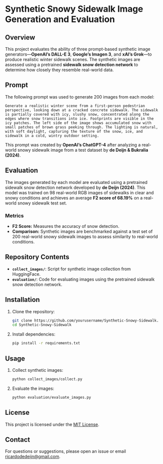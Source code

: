 # Synthetic Snowy Sidewalk Image Generation and Evaluation

## Overview

This project evaluates the ability of three prompt-based synthetic image generators—**OpenAI’s DALL-E 3**, **Google’s Imagen 3**, and **xAI’s Grok**—to produce realistic winter sidewalk scenes. The synthetic images are assessed using a pretrained **sidewalk snow detection network** to determine how closely they resemble real-world data.

## Prompt

The following prompt was used to generate 200 images from each model:

```
Generate a realistic winter scene from a first-person pedestrian perspective, looking down at a cracked concrete sidewalk. The sidewalk is partially covered with icy, slushy snow, concentrated along the edges where snow transitions into ice. Footprints are visible in the icy patches. The left side of the image shows accumulated snow with small patches of brown grass peeking through. The lighting is natural, with soft daylight, capturing the texture of the snow, ice, and sidewalk in a cold, wintry outdoor setting.
```

This prompt was created by **OpenAI’s ChatGPT-4** after analyzing a real-world snowy sidewalk image from a test dataset by **de Deijn & Bukralia (2024)**.

## Evaluation

The images generated by each model are evaluated using a pretrained sidewalk snow detection network developed by **de Deijn (2024)**. This model was trained on 98 real-world RGB images of sidewalks in clear and snowy conditions and achieves an average **F2 score of 68.19%** on a real-world snowy sidewalk test set.

### Metrics

- **F2 Score:** Measures the accuracy of snow detection.
- **Comparison:** Synthetic images are benchmarked against a test set of 200 real-world snowy sidewalk images to assess similarity to real-world conditions.

## Repository Contents

- **`collect_images/`**: Script for synthetic image collection from HuggingFace.
- **`evaluation/`**: Code for evaluating images using the pretrained sidewalk snow detection network.

## Installation

1. Clone the repository:
   ```bash
   git clone https://github.com/yourusername/Synthetic-Snowy-Sidewalk.git
   cd Synthetic-Snowy-Sidewalk
   ```

2. Install dependencies:
   ```bash
   pip install -r requirements.txt
   ```

## Usage

1. Collect synthetic images:
   ```bash
   python collect_images/collect.py

   ```

2. Evaluate the images:
   ```bash
   python evaluation/evaluate_images.py
   ```

## License

This project is licensed under the [MIT License](LICENSE).

## Contact

For questions or suggestions, please open an issue or email [ricardodedeijn@gmail.com](mailto:ricardodedeijn@gmail.com).

